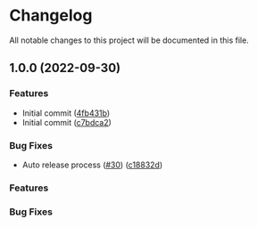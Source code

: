 # Changelog

All notable changes to this project will be documented in this file.

## 1.0.0 (2022-09-30)


### Features

* Initial commit ([4fb431b](https://github.com/cloudandthings/terraform-aws-github-runners/commit/4fb431bf4666acbbcb36ac4eceea0304b226e54f))
* Initial commit ([c7bdca2](https://github.com/cloudandthings/terraform-aws-github-runners/commit/c7bdca2a69e4c06ef3cee669a6523e8f0936fb93))


### Bug Fixes

* Auto release process ([#30](https://github.com/cloudandthings/terraform-aws-github-runners/issues/30)) ([c18832d](https://github.com/cloudandthings/terraform-aws-github-runners/commit/c18832d8601e41276027ba4f63482d078703cd99))

### Features

### Bug Fixes

